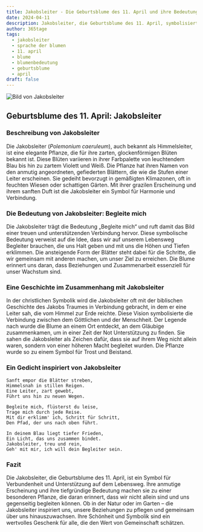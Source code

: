 ```yaml
---
title: Jakobsleiter - Die Geburtsblume des 11. April und ihre Bedeutung
date: 2024-04-11
description: Jakobsleiter, die Geburtsblume des 11. April, symbolisiert Begleite mich. Erfahre mehr über ihre Geschichte, Bedeutung und Symbolik in der Sprache der Blumen.
author: 365tage
tags:
  - jakobsleiter
  - sprache der blumen
  - 11. april
  - blume
  - blumenbedeutung
  - geburtsblume
  - april
draft: false
---
```


![Bild von Jakobsleiter](https://cdn.pixabay.com/photo/2022/08/25/17/02/jacobs-ladder-7410808_1280.jpg#center)


## Geburtsblume des 11. April: Jakobsleiter

### Beschreibung von Jakobsleiter

Die Jakobsleiter (_Polemonium caeruleum_), auch bekannt als Himmelsleiter, ist eine elegante Pflanze, die für ihre zarten, glockenförmigen Blüten bekannt ist. Diese Blüten variieren in ihrer Farbpalette von leuchtendem Blau bis hin zu zartem Violett und Weiß. Die Pflanze hat ihren Namen von den anmutig angeordneten, gefiederten Blättern, die wie die Stufen einer Leiter erscheinen. Sie gedeiht bevorzugt in gemäßigten Klimazonen, oft in feuchten Wiesen oder schattigen Gärten. Mit ihrer grazilen Erscheinung und ihrem sanften Duft ist die Jakobsleiter ein Symbol für Harmonie und Verbindung.

### Die Bedeutung von Jakobsleiter: Begleite mich

Die Jakobsleiter trägt die Bedeutung „Begleite mich“ und ruft damit das Bild einer treuen und unterstützenden Verbindung hervor. Diese symbolische Bedeutung verweist auf die Idee, dass wir auf unserem Lebensweg Begleiter brauchen, die uns Halt geben und mit uns die Höhen und Tiefen erklimmen. Die ansteigende Form der Blätter steht dabei für die Schritte, die wir gemeinsam mit anderen machen, um unser Ziel zu erreichen. Die Blume erinnert uns daran, dass Beziehungen und Zusammenarbeit essenziell für unser Wachstum sind.

### Eine Geschichte im Zusammenhang mit Jakobsleiter

In der christlichen Symbolik wird die Jakobsleiter oft mit der biblischen Geschichte des Jakobs Traumes in Verbindung gebracht, in dem er eine Leiter sah, die vom Himmel zur Erde reichte. Diese Vision symbolisierte die Verbindung zwischen dem Göttlichen und der Menschheit. Der Legende nach wurde die Blume an einem Ort entdeckt, an dem Gläubige zusammenkamen, um in einer Zeit der Not Unterstützung zu finden. Sie sahen die Jakobsleiter als Zeichen dafür, dass sie auf ihrem Weg nicht allein waren, sondern von einer höheren Macht begleitet wurden. Die Pflanze wurde so zu einem Symbol für Trost und Beistand.

### Ein Gedicht inspiriert von Jakobsleiter

```
Sanft empor die Blätter streben,  
Himmelsnah in stillen Reigen.  
Eine Leiter, zart gewebt,  
Führt uns hin zu neuen Wegen.  

Begleite mich, flüsterst du leise,  
Trage mich durch jede Reise.  
Mit dir erklimm' ich, Schritt für Schritt,  
Den Pfad, der uns nach oben führt.  

In deinem Blau liegt tiefer Frieden,  
Ein Licht, das uns zusammen bindet.  
Jakobsleiter, treu und rein,  
Geh' mit mir, ich will dein Begleiter sein.  
```

### Fazit

Die Jakobsleiter, die Geburtsblume des 11. April, ist ein Symbol für Verbundenheit und Unterstützung auf dem Lebensweg. Ihre anmutige Erscheinung und ihre tiefgründige Bedeutung machen sie zu einer besonderen Pflanze, die daran erinnert, dass wir nicht allein sind und uns gegenseitig begleiten können. Ob in der Natur oder im Garten – die Jakobsleiter inspiriert uns, unsere Beziehungen zu pflegen und gemeinsam über uns hinauszuwachsen. Ihre Schönheit und Symbolik sind ein wertvolles Geschenk für alle, die den Wert von Gemeinschaft schätzen.